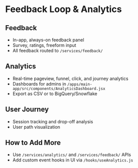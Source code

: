 # Feedback Loop & Analytics

## Feedback

- In-app, always-on feedback panel
- Survey, ratings, freeform input
- All feedback routed to `/services/feedback/`

## Analytics

- Real-time pageview, funnel, click, and journey analytics
- Dashboards for admins in `/apps/main-app/src/components/AnalyticsDashboard.jsx`
- Export as CSV or to BigQuery/Snowflake

## User Journey

- Session tracking and drop-off analysis
- User path visualization

## How to Add More

- Use `/services/analytics/` and `/services/feedback/` APIs
- Add custom event hooks in UI via `/hooks/useAnalytics.js`